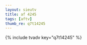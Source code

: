 ```yaml
--- 
layout: sieutv
title: af 4245
tags: [aftv]
thumb_re: q7t14245
---
```

{% include tvadv key="q7t14245" %} 
